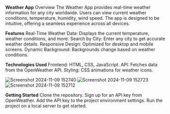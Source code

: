 **Weather App**
Overview
The Weather App provides real-time weather information for any city worldwide. Users can view current weather conditions, temperature, humidity, wind speed. The app is designed to be intuitive, offering a seamless experience across all devices.

**Features**
Real-Time Weather Data: Displays the current temperature, weather conditions, and more.
Search by City: Enter any city to get accurate weather details.
Responsive Design: Optimized for desktop and mobile screens.
Dynamic Background: Backgrounds change based on weather conditions.

**Technologies Used**
Frontend: HTML, CSS, JavaScript.
API: Fetches data from the OpenWeather API.
Styling: CSS animations for weather icons.

![Screenshot 2024-11-09 152740](https://github.com/user-attachments/assets/ec26ddf2-28a3-4006-96a5-42c79556978c)
![Screenshot 2024-11-09 152723](https://github.com/user-attachments/assets/22b9a8e1-fd40-4811-8ac2-25a8bdfce62c)
![Screenshot 2024-11-09 152712](https://github.com/user-attachments/assets/92cdd43e-8b73-44d3-b6e1-00386abe6cc1)


**Getting Started**
Clone the repository.
Sign up for an API key from OpenWeather.
Add the API key to the project environment settings.
Run the project on a local server to get started.
